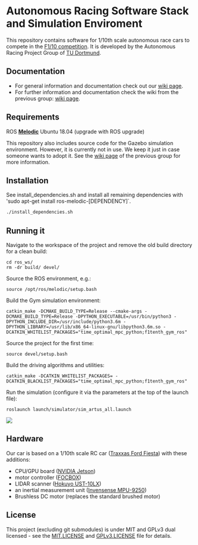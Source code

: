 # Autonomous Racing Software Stack and Simulation Enviroment

This repository contains software for 1/10th scale autonomous race cars to compete in the [F1/10 competition](http://f1tenth.org/). It is developed by the Autonomous Racing Project Group of [TU Dortmund](https://ls12-www.cs.tu-dortmund.de/daes/).

## Documentation

* For general information and documentation check out our [wiki page](https://gitlab.fachschaften.org/groups/f1tenth-ws21-22/-/wikis/home).
* For further information and documentation check the wiki from the previous group: [wiki page](https://github.com/arpg-sophisticated/ar-tu-do/wiki).

## Requirements

ROS [__Melodic__](http://wiki.ros.org/melodic/Installation)
Ubuntu 18.04 (upgrade with ROS upgrade)

This repository also includes source code for the Gazebo simulation environment. However, it is currently not in use. We keep it just in case someone wants to adopt it.
See the [wiki page](https://github.com/arpg-sophisticated/ar-tu-do/wiki) of the previous group for more information. 

## Installation

See install_dependencies.sh and install all remaining dependencies with 'sudo apt-get install ros-melodic-[DEPENDENCY]`. 

```bash
./install_dependencies.sh
```

## Running it

Navigate to the workspace of the project and remove the old build directory for a clean build:
```
cd ros_ws/
rm -dr build/ devel/
```

Source the ROS environment, e.g.:
```
source /opt/ros/melodic/setup.bash
```

Build the Gym simulation environment:
```
catkin_make -DCMAKE_BUILD_TYPE=Release --cmake-args -DCMAKE_BUILD_TYPE=Release -DPYTHON_EXECUTABLE=/usr/bin/python3 -DPYTHON_INCLUDE_DIR=/usr/include/python3.6m -DPYTHON_LIBRARY=/usr/lib/x86_64-linux-gnu/libpython3.6m.so -DCATKIN_WHITELIST_PACKAGES="time_optimal_mpc_python;f1tenth_gym_ros"
```

Source the project for the first time:
```
source devel/setup.bash
```

Build the driving algorithms and utilities:
```
catkin_make -DCATKIN_WHITELIST_PACKAGES= -DCATKIN_BLACKLIST_PACKAGES="time_optimal_mpc_python;f1tenth_gym_ros"
```

Run the simulation (configure it via the parameters at the top of the launch file):
```
roslaunch launch/simulator/sim_artus_all.launch
```

![](doc/obstacle_detection_ego_full.gif)

## Hardware

Our car is based on a 1/10th scale RC car ([Traxxas Ford Fiesta](https://traxxas.com/products/models/electric/ford-fiesta-st-rally)) with these additions:

- CPU/GPU board ([NVIDIA Jetson](https://www.nvidia.com/object/jetson-tk1-embedded-dev-kit.html))
- motor controller ([FOCBOX](https://www.enertionboards.com/FOCBOX-foc-motor-speed-controller.html))
- LIDAR scanner ([Hokuyo UST-10LX](https://www.hokuyo-usa.com/products/scanning-laser-rangefinders/ust-10lx))
- an inertial measurement unit ([Invensense MPU-9250](https://www.invensense.com/products/motion-tracking/9-axis/mpu-9250/))
- Brushless DC motor (replaces the standard brushed motor)

## License

This project (excluding git submodules) is under MIT and GPLv3 dual licensed - see the [MIT.LICENSE](MIT.LICENSE) and [GPLv3.LICENSE](GPLv3.LICENSE) file for details.

